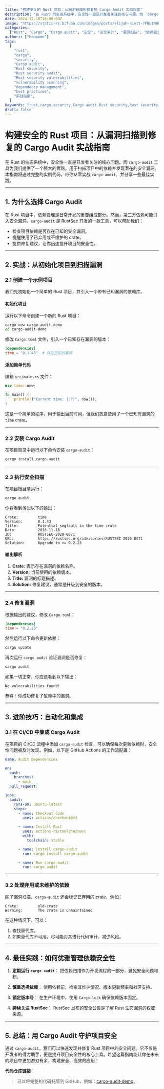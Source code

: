 ```yaml
---
title: "构建安全的 Rust 项目：从漏洞扫描到修复的 Cargo Audit 实战指南"
description: "在 Rust 的生态系统中，安全性一直是开发者关注的核心问题。而 `cargo-audit` 工具为我们提供了一个强大的武器，用于扫描项目中的依赖并发现潜在的安全漏洞。本指南将通过完整的实例代码，带你从零实战 `cargo-audit`，并分享一些最佳实践。"
date: 2024-12-10T16:00:00Z
image: "https://static-rs.bifuba.com/images/posts/elijah-hiett-7FNutMHhBxI-unsplash.jpg"
categories:
  ["Rust", "Cargo", "Cargo audit", "安全", "安全审计", "漏洞扫描", "依赖管理"]
authors: ["houseme"]
tags:
  [
    "rust",
    "cargo",
    "security",
    "Cargo audit",
    "Rust security",
    "Rust security audit",
    "Rust security vulnerabilities",
    "vulnerability scanning",
    "dependency management",
    "best practices",
    "实战指南",
  ]
keywords: "rust,cargo,security,Cargo audit,Rust security,Rust security audit,Rust security vulnerabilities,vulnerability scanning,dependency management,best practices,实战指南"
draft: false
---
```


# **构建安全的 Rust 项目：从漏洞扫描到修复的 Cargo Audit 实战指南**

在 Rust 的生态系统中，安全性一直是开发者关注的核心问题。而 `cargo-audit` 工具为我们提供了一个强大的武器，用于扫描项目中的依赖并发现潜在的安全漏洞。本指南将通过完整的实例代码，带你从零实战 `cargo-audit`，并分享一些最佳实践。

---

## **1. 为什么选择 Cargo Audit**

在 Rust 项目中，依赖管理是日常开发的重要组成部分。然而，第三方依赖可能引入安全漏洞。`cargo-audit` 是 RustSec 开发的一款工具，可以帮助我们：

- 检查项目依赖是否存在已知的安全漏洞。
- 提醒使用了已弃用或不维护的 crate。
- 提供修复建议，让你迅速提升项目的安全性。

---

## **2. 实战：从初始化项目到扫描漏洞**

### **2.1 创建一个示例项目**

我们先初始化一个简单的 Rust 项目，并引入一个带有已知漏洞的依赖库。

#### 初始化项目

运行以下命令创建一个新的 Rust 项目：

```bash
cargo new cargo-audit-demo
cd cargo-audit-demo
```

修改 `Cargo.toml` 文件，引入一个已知存在漏洞的版本：

```toml
[dependencies]
time = "0.1.43"  # 存在已知的漏洞
```

#### 添加简单代码

编辑 `src/main.rs` 文件：

```rust
use time::now;

fn main() {
    println!("Current time: {:?}", now());
}
```

这是一个简单的程序，用于输出当前时间，但我们故意使用了一个已知有漏洞的 `time` crate。

---

### **2.2 安装 Cargo Audit**

在项目目录中运行以下命令安装 `cargo-audit`：

```bash
cargo install cargo-audit
```

---

### **2.3 执行安全扫描**

在项目根目录运行：

```bash
cargo audit
```

你将看到类似以下的输出：

```plaintext
Crate:         time
Version:       0.1.43
Title:         Potential segfault in the time crate
Date:          2020-11-18
ID:            RUSTSEC-2020-0071
URL:           https://rustsec.org/advisories/RUSTSEC-2020-0071
Solution:      Upgrade to >= 0.2.23
```

#### **输出解析**

1. **Crate:** 表示存在漏洞的依赖名称。
2. **Version:** 当前使用的依赖版本。
3. **Title:** 漏洞的标题描述。
4. **Solution:** 修复建议，通常是升级到安全的版本。

---

### **2.4 修复漏洞**

根据输出的建议，修改 `Cargo.toml`：

```toml
[dependencies]
time = "0.2.23"
```

然后运行以下命令更新依赖：

```bash
cargo update
```

再次运行 `cargo audit` 验证漏洞是否修复：

```bash
cargo audit
```

如果一切正常，你应该看到以下输出：

```plaintext
No vulnerabilities found!
```

恭喜！你成功修复了依赖中的漏洞。

---

## **3. 进阶技巧：自动化和集成**

### **3.1 在 CI/CD 中集成 Cargo Audit**

在项目的 CI/CD 流程中添加 `cargo-audit` 检查，可以确保每次更新依赖时，安全性问题被及时发现。例如，以下是 GitHub Actions 的工作流配置：

```yaml
name: Audit Dependencies

on:
  push:
    branches:
      - main
  pull_request:

jobs:
  audit:
    runs-on: ubuntu-latest
    steps:
      - name: Checkout code
        uses: actions/checkout@v3

      - name: Install Rust
        uses: actions-rs/toolchain@v1
        with:
          toolchain: stable

      - name: Install cargo-audit
        run: cargo install cargo-audit

      - name: Run cargo audit
        run: cargo audit
```

---

### **3.2 处理弃用或未维护的依赖**

除了漏洞扫描，`cargo-audit` 还会标记已弃用的 crate。例如：

```plaintext
Crate:         old-crate
Warning:       The crate is unmaintained
```

在这种情况下，可以：

1. 查找替代库。
2. 如果替代库不可用，尽可能对其进行代码审计，减少风险。

---

## **4. 最佳实践：如何优雅管理依赖安全性**

1. **定期运行 `cargo audit`**：
   把依赖扫描作为开发流程的一部分，避免安全问题堆积。

2. **慎重选择依赖**：
   使用依赖前，检查其维护情况、版本更新频率和社区支持。

3. **锁定版本号**：
   在生产环境中，使用 `Cargo.lock` 确保依赖版本固定。

4. **持续关注 RustSec**：
   RustSec 发布的安全公告是了解 Rust 生态漏洞的权威来源。

---

## **5. 总结：用 Cargo Audit 守护项目安全**

通过 `cargo-audit`，我们可以快速发现并修复 Rust 项目中的安全问题。它不仅是开发者的得力助手，更是提升项目安全性的核心工具。希望这篇指南能让你在未来的项目中更加游刃有余，构建安全、高效的应用！

**代码仓库链接**：

> 可以将完整的代码托管到 GitHub，例如：[cargo-audit-demo](https://github.com/example/cargo-audit-demo)。
